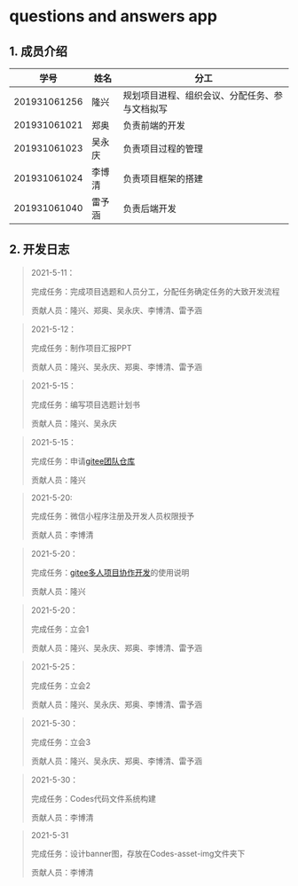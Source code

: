 # questions and answers app

## 1. 成员介绍

| 学号         | 姓名   | 分工                                           |
| ------------ | ------ | ---------------------------------------------- |
| 201931061256 | 隆兴   | 规划项目进程、组织会议、分配任务、参与文档拟写 |
| 201931061021 | 郑奥   | 负责前端的开发                                 |
| 201931061023 | 吴永庆 | 负责项目过程的管理                             |
| 201931061024 | 李博清 | 负责项目框架的搭建                             |
| 201931061040 | 雷予涵 | 负责后端开发                                   |

## 2. 开发日志

> 2021-5-11：
>
> 完成任务：完成项目选题和人员分工，分配任务确定任务的大致开发流程
>
> 贡献人员：隆兴、郑奥、吴永庆、李博清、雷予涵

>2021-5-12：
>
>完成任务：制作项目汇报PPT
>
>贡献人员：隆兴、吴永庆、郑奥、李博清、雷予涵

>2021-5-15：
>
>完成任务：编写项目选题计划书
>
>贡献人员：隆兴、吴永庆

>2021-5-15：
>
>完成任务：申请[gitee团队仓库](https://gitee.com/software-engineering-practice)
>
>贡献人员：隆兴

> 2021-5-20:
>
> 完成任务：微信小程序注册及开发人员权限授予
>
> 贡献人员：李博清

>2021-5-20：
>
>完成任务：[gitee多人项目协作开发](https://blog.csdn.net/u013763970/article/details/103952921)的使用说明
>
>贡献人员：隆兴

> 2021-5-20：
>
> 完成任务：立会1
>
> 贡献人员：隆兴、吴永庆、郑奥、李博清、雷予涵

>2021-5-25：
>
>完成任务：立会2
>
>贡献人员：隆兴、吴永庆、郑奥、李博清、雷予涵

> 2021-5-30：
>
> 完成任务：立会3
>
> 贡献人员：隆兴、吴永庆、郑奥、李博清、雷予涵

> 2021-5-30：
>
> 完成任务：Codes代码文件系统构建
>
> 贡献人员：李博清

> 2021-5-31
>
> 完成任务：设计banner图，存放在Codes-asset-img文件夹下
>
> 贡献人员：李博清